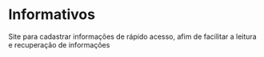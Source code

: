# Informativos
Site para cadastrar informações de rápido acesso, afim de facilitar a leitura e recuperação de informações
